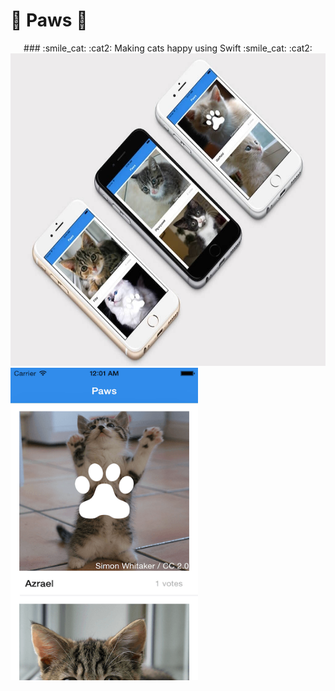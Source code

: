 # :paw_prints: Paws :paw_prints:

<div algin="center" style="text-align:center;">### :smile_cat: :cat2: Making cats happy using Swift :smile_cat: :cat2:</div>
 
<img src="https://raw.githubusercontent.com/Scully87/Paws/master/paws.jpg" alt="paws" width="550" height="500">
<img src="https://raw.githubusercontent.com/Scully87/Paws/master/paws1.png" alt="paws" width="300" height="500">
